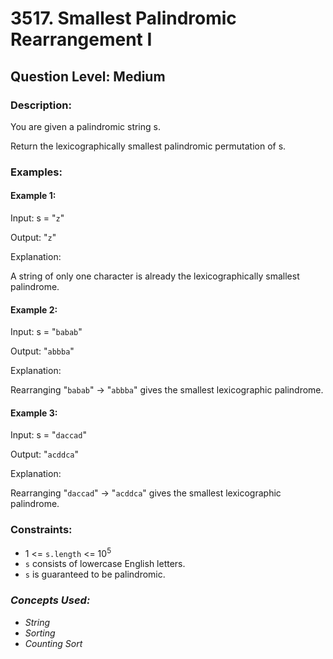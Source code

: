 # 3517. Smallest Palindromic Rearrangement I
## Question Level: Medium
### Description:
You are given a palindromic string s.

Return the lexicographically smallest palindromic permutation of s.

### Examples:
#### Example 1:

Input: s = "`z`"

Output: "`z`"

Explanation:

A string of only one character is already the lexicographically smallest palindrome.

#### Example 2:

Input: s = "`babab`"

Output: "`abbba`"

Explanation:

Rearranging "`babab`" → "`abbba`" gives the smallest lexicographic palindrome.

#### Example 3:

Input: s = "`daccad`"

Output: "`acddca`"

Explanation:

Rearranging "`daccad`" → "`acddca`" gives the smallest lexicographic palindrome.

### Constraints:

- 1 <= `s.length` <= 10<sup>5</sup>
- `s` consists of lowercase English letters.
- `s` is guaranteed to be palindromic.

### <i>Concepts Used:
- String
- Sorting
- Counting Sort</i>